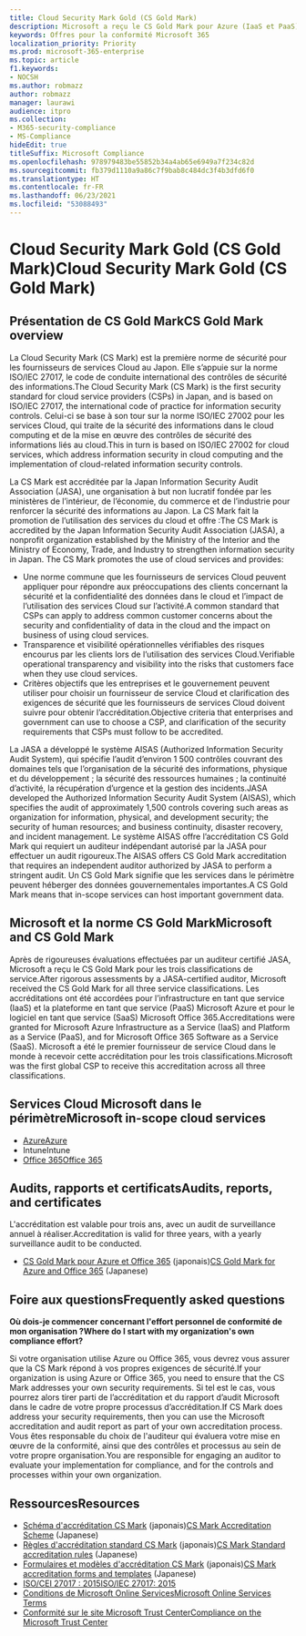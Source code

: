 ```yaml
---
title: Cloud Security Mark Gold (CS Gold Mark)
description: Microsoft a reçu le CS Gold Mark pour Azure (IaaS et PaaS) et Office 365 (SaaS) au Japon.
keywords: Offres pour la conformité Microsoft 365
localization_priority: Priority
ms.prod: microsoft-365-enterprise
ms.topic: article
f1.keywords:
- NOCSH
ms.author: robmazz
author: robmazz
manager: laurawi
audience: itpro
ms.collection:
- M365-security-compliance
- MS-Compliance
hideEdit: true
titleSuffix: Microsoft Compliance
ms.openlocfilehash: 978979483be55852b34a4ab65e6949a7f234c82d
ms.sourcegitcommit: fb379d1110a9a86c7f9bab8c484dc3f4b3dfd6f0
ms.translationtype: HT
ms.contentlocale: fr-FR
ms.lasthandoff: 06/23/2021
ms.locfileid: "53088493"
---
```

# <a name="cloud-security-mark-gold-cs-gold-mark"></a><span data-ttu-id="d53db-104">Cloud Security Mark Gold (CS Gold Mark)</span><span class="sxs-lookup"><span data-stu-id="d53db-104">Cloud Security Mark Gold (CS Gold Mark)</span></span>

## <a name="cs-gold-mark-overview"></a><span data-ttu-id="d53db-105">Présentation de CS Gold Mark</span><span class="sxs-lookup"><span data-stu-id="d53db-105">CS Gold Mark overview</span></span>

<span data-ttu-id="d53db-106">La Cloud Security Mark (CS Mark) est la première norme de sécurité pour les fournisseurs de services Cloud au Japon. Elle s’appuie sur la norme ISO/IEC 27017, le code de conduite international des contrôles de sécurité des informations.</span><span class="sxs-lookup"><span data-stu-id="d53db-106">The Cloud Security Mark (CS Mark) is the first security standard for cloud service providers (CSPs) in Japan, and is based on ISO/IEC 27017, the international code of practice for information security controls.</span></span> <span data-ttu-id="d53db-107">Celui-ci se base à son tour sur la norme ISO/IEC 27002 pour les services Cloud, qui traite de la sécurité des informations dans le cloud computing et de la mise en œuvre des contrôles de sécurité des informations liés au cloud.</span><span class="sxs-lookup"><span data-stu-id="d53db-107">This in turn is based on ISO/IEC 27002 for cloud services, which address information security in cloud computing and the implementation of cloud-related information security controls.</span></span>

<span data-ttu-id="d53db-p102">La CS Mark est accréditée par la Japan Information Security Audit Association (JASA), une organisation à but non lucratif fondée par les ministères de l’intérieur, de l’économie, du commerce et de l’industrie pour renforcer la sécurité des informations au Japon. La CS Mark fait la promotion de l’utilisation des services du cloud et offre :</span><span class="sxs-lookup"><span data-stu-id="d53db-p102">The CS Mark is accredited by the Japan Information Security Audit Association (JASA), a nonprofit organization established by the Ministry of the Interior and the Ministry of Economy, Trade, and Industry to strengthen information security in Japan. The CS Mark promotes the use of cloud services and provides:</span></span>

- <span data-ttu-id="d53db-110">Une norme commune que les fournisseurs de services Cloud peuvent appliquer pour répondre aux préoccupations des clients concernant la sécurité et la confidentialité des données dans le cloud et l’impact de l’utilisation des services Cloud sur l’activité.</span><span class="sxs-lookup"><span data-stu-id="d53db-110">A common standard that CSPs can apply to address common customer concerns about the security and confidentiality of data in the cloud and the impact on business of using cloud services.</span></span>
- <span data-ttu-id="d53db-111">Transparence et visibilité opérationnelles vérifiables des risques encourus par les clients lors de l’utilisation des services Cloud.</span><span class="sxs-lookup"><span data-stu-id="d53db-111">Verifiable operational transparency and visibility into the risks that customers face when they use cloud services.</span></span>
- <span data-ttu-id="d53db-112">Critères objectifs que les entreprises et le gouvernement peuvent utiliser pour choisir un fournisseur de service Cloud et clarification des exigences de sécurité que les fournisseurs de services Cloud doivent suivre pour obtenir l’accréditation.</span><span class="sxs-lookup"><span data-stu-id="d53db-112">Objective criteria that enterprises and government can use to choose a CSP, and clarification of the security requirements that CSPs must follow to be accredited.</span></span>

<span data-ttu-id="d53db-113">La JASA a développé le système AISAS (Authorized Information Security Audit System), qui spécifie l’audit d’environ 1 500 contrôles couvrant des domaines tels que l’organisation de la sécurité des informations, physique et du développement ; la sécurité des ressources humaines ; la continuité d’activité, la récupération d’urgence et la gestion des incidents.</span><span class="sxs-lookup"><span data-stu-id="d53db-113">JASA developed the Authorized Information Security Audit System (AISAS), which specifies the audit of approximately 1,500 controls covering such areas as organization for information, physical, and development security; the security of human resources; and business continuity, disaster recovery, and incident management.</span></span> <span data-ttu-id="d53db-114">Le système AISAS offre l’accréditation CS Gold Mark qui requiert un auditeur indépendant autorisé par la JASA pour effectuer un audit rigoureux.</span><span class="sxs-lookup"><span data-stu-id="d53db-114">The AISAS offers CS Gold Mark accreditation that requires an independent auditor authorized by JASA to perform a stringent audit.</span></span> <span data-ttu-id="d53db-115">Un CS Gold Mark signifie que les services dans le périmètre peuvent héberger des données gouvernementales importantes.</span><span class="sxs-lookup"><span data-stu-id="d53db-115">A CS Gold Mark means that in-scope services can host important government data.</span></span>

## <a name="microsoft-and-cs-gold-mark"></a><span data-ttu-id="d53db-116">Microsoft et la norme CS Gold Mark</span><span class="sxs-lookup"><span data-stu-id="d53db-116">Microsoft and CS Gold Mark</span></span>

<span data-ttu-id="d53db-117">Après de rigoureuses évaluations effectuées par un auditeur certifié JASA, Microsoft a reçu le CS Gold Mark pour les trois classifications de service.</span><span class="sxs-lookup"><span data-stu-id="d53db-117">After rigorous assessments by a JASA-certified auditor, Microsoft received the CS Gold Mark for all three service classifications.</span></span> <span data-ttu-id="d53db-118">Les accréditations ont été accordées pour l’infrastructure en tant que service (IaaS) et la plateforme en tant que service (PaaS) Microsoft Azure et pour le logiciel en tant que service (SaaS) Microsoft Office 365.</span><span class="sxs-lookup"><span data-stu-id="d53db-118">Accreditations were granted for Microsoft Azure Infrastructure as a Service (IaaS) and Platform as a Service (PaaS), and for Microsoft Office 365 Software as a Service (SaaS).</span></span> <span data-ttu-id="d53db-119">Microsoft a été le premier fournisseur de service Cloud dans le monde à recevoir cette accréditation pour les trois classifications.</span><span class="sxs-lookup"><span data-stu-id="d53db-119">Microsoft was the first global CSP to receive this accreditation across all three classifications.</span></span>

## <a name="microsoft-in-scope-cloud-services"></a><span data-ttu-id="d53db-120">Services Cloud Microsoft dans le périmètre</span><span class="sxs-lookup"><span data-stu-id="d53db-120">Microsoft in-scope cloud services</span></span>

- [<span data-ttu-id="d53db-121">Azure</span><span class="sxs-lookup"><span data-stu-id="d53db-121">Azure</span></span>](https://aka.ms/AzureCompliance)
- <span data-ttu-id="d53db-122">Intune</span><span class="sxs-lookup"><span data-stu-id="d53db-122">Intune</span></span>
- [<span data-ttu-id="d53db-123">Office 365</span><span class="sxs-lookup"><span data-stu-id="d53db-123">Office 365</span></span>](https://go.microsoft.com/fwlink/p/?LinkID=2077751)

## <a name="audits-reports-and-certificates"></a><span data-ttu-id="d53db-124">Audits, rapports et certificats</span><span class="sxs-lookup"><span data-stu-id="d53db-124">Audits, reports, and certificates</span></span>

<span data-ttu-id="d53db-125">L'accréditation est valable pour trois ans, avec un audit de surveillance annuel à réaliser.</span><span class="sxs-lookup"><span data-stu-id="d53db-125">Accreditation is valid for three years, with a yearly surveillance audit to be conducted.</span></span>

- <span data-ttu-id="d53db-126">[CS Gold Mark pour Azure et Office 365](https://jcispa.jasa.jp/cs_mark_co/cs_gold_mark_co/) (japonais)</span><span class="sxs-lookup"><span data-stu-id="d53db-126">[CS Gold Mark for Azure and Office 365](https://jcispa.jasa.jp/cs_mark_co/cs_gold_mark_co/) (Japanese)</span></span>

## <a name="frequently-asked-questions"></a><span data-ttu-id="d53db-127">Foire aux questions</span><span class="sxs-lookup"><span data-stu-id="d53db-127">Frequently asked questions</span></span>

<span data-ttu-id="d53db-128">**Où dois-je commencer concernant l'effort personnel de conformité de mon organisation ?**</span><span class="sxs-lookup"><span data-stu-id="d53db-128">**Where do I start with my organization's own compliance effort?**</span></span>

<span data-ttu-id="d53db-129">Si votre organisation utilise Azure ou Office 365, vous devrez vous assurer que la CS Mark répond à vos propres exigences de sécurité.</span><span class="sxs-lookup"><span data-stu-id="d53db-129">If your organization is using Azure or Office 365, you need to ensure that the CS Mark addresses your own security requirements.</span></span> <span data-ttu-id="d53db-130">Si tel est le cas, vous pourrez alors tirer parti de l’accréditation et du rapport d’audit Microsoft dans le cadre de votre propre processus d’accréditation.</span><span class="sxs-lookup"><span data-stu-id="d53db-130">If CS Mark does address your security requirements, then you can use the Microsoft accreditation and audit report as part of your own accreditation process.</span></span> <span data-ttu-id="d53db-131">Vous êtes responsable du choix de l'auditeur qui évaluera votre mise en œuvre de la conformité, ainsi que des contrôles et processus au sein de votre propre organisation.</span><span class="sxs-lookup"><span data-stu-id="d53db-131">You are responsible for engaging an auditor to evaluate your implementation for compliance, and for the controls and processes within your own organization.</span></span>

## <a name="resources"></a><span data-ttu-id="d53db-132">Ressources</span><span class="sxs-lookup"><span data-stu-id="d53db-132">Resources</span></span>

- <span data-ttu-id="d53db-133">[Schéma d'accréditation CS Mark](https://jcispa.jasa.jp/cloud_security/) (japonais)</span><span class="sxs-lookup"><span data-stu-id="d53db-133">[CS Mark Accreditation Scheme](https://jcispa.jasa.jp/cloud_security/) (Japanese)</span></span>
- <span data-ttu-id="d53db-134">[Règles d'accréditation standard CS Mark](https://jcispa.jasa.jp/cloud_security/jcispa_regulation/) (japonais)</span><span class="sxs-lookup"><span data-stu-id="d53db-134">[CS Mark Standard accreditation rules](https://jcispa.jasa.jp/cloud_security/jcispa_regulation/) (Japanese)</span></span>
- <span data-ttu-id="d53db-135">[Formulaires et modèles d'accréditation CS Mark](https://jcispa.jasa.jp/cloud_security/jcispa_regulation_form/) (japonais)</span><span class="sxs-lookup"><span data-stu-id="d53db-135">[CS Mark accreditation forms and templates](https://jcispa.jasa.jp/cloud_security/jcispa_regulation_form/) (Japanese)</span></span>
- [<span data-ttu-id="d53db-136">ISO/CEI 27017 : 2015</span><span class="sxs-lookup"><span data-stu-id="d53db-136">ISO/IEC 27017: 2015</span></span>](https://www.iso.org/iso/home/store/catalogue_tc/catalogue_detail.htm?csnumber=43757)
- [<span data-ttu-id="d53db-137">Conditions de Microsoft Online Services</span><span class="sxs-lookup"><span data-stu-id="d53db-137">Microsoft Online Services Terms</span></span>](https://aka.ms/Online-Services-Terms)
- [<span data-ttu-id="d53db-138">Conformité sur le site Microsoft Trust Center</span><span class="sxs-lookup"><span data-stu-id="d53db-138">Compliance on the Microsoft Trust Center</span></span>](https://www.microsoft.com/trust-center/compliance/compliance-overview)

